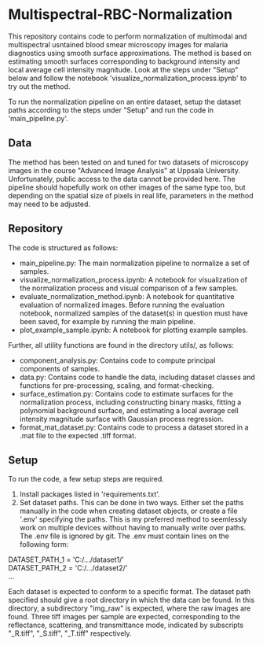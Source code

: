 # Multispectral-RBC-Normalization

This repository contains code to perform normalization of multimodal and multispectral usntained blood smear microscopy images for malaria diagnostics using smooth surface approximations. The method is based on estimating smooth surfaces corresponding to background intensity and local average cell intensity magnitude. Look at the steps under "Setup" below and follow the notebook 'visualize_normalization_process.ipynb' to try out the method. 

To run the normalization pipeline on an entire dataset, setup the dataset paths according to the steps under "Setup" and run the code in 'main_pipeline.py'. 

## Data

The method has been tested on and tuned for two datasets of microscopy images in the course "Advanced Image Analysis" at Uppsala University. Unfortunately, public access to the data cannot be provided here. The pipeline should hopefully work on other images of the same type too, but depending on the spatial size of pixels in real life, parameters in the method may need to be adjusted. 

## Repository

The code is structured as follows: 

- main_pipeline.py: The main normalization pipeline to normalize a set of samples. 
- visualize_normalization_process.ipynb: A notebook for visualization of the normalization process and visual comparison of a few samples. 
- evaluate_normalization_method.ipynb: A notebook for quantitative evaluation of normalized images. Before running the evaluation notebook, normalized samples of the dataset(s) in question must have been saved, for example by running the main pipeline. 
- plot_example_sample.ipynb: A notebook for plotting example samples. 

Further, all utility functions are found in the directory utils/, as follows:
- component_analysis.py: Contains code to compute principal components of samples.
- data.py: Contains code to handle the data, including dataset classes and functions for pre-processing, scaling, and format-checking. 
- surface_estimation.py: Contains code to estimate surfaces for the normalization process, including constructing binary masks, fitting a polynomial background surface, and estimating a local average cell intensity magnitude surface with Gaussian process regression. 
- format_mat_dataset.py: Contains code to process a dataset stored in a .mat file to the expected .tiff format. 

## Setup

To run the code, a few setup steps are required. 
1. Install packages listed in 'requirements.txt'. 
2. Set dataset paths. This can be done in two ways. Either set the paths manually in the code when creating dataset objects, or create a file '.env' specifying the paths. This is my preferred method to seemlessly work on multiple devices without having to manually write over paths. The .env file is ignored by git. The .env must contain lines on the following form: 

DATASET_PATH_1 = 'C:/.../dataset1/'  
DATASET_PATH_2 = 'C:/.../dataset2/'  
...

Each dataset is expected to conform to a specific format. The dataset path specified should give a root directory in which the data can be found. In this directory, a subdirectory "img_raw" is expected, where the raw images are found. Three tiff images per sample are expected, corresponding to the reflectance, scattering, and transmittance mode, indicated by subscripts "_R.tiff", "_S.tiff", "_T.tiff" respectively. 
